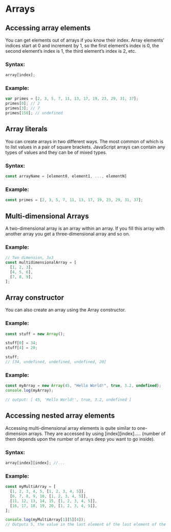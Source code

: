# Arrays

## Accessing array elements

You can get elements out of arrays if you know their index. Array elements’ indices start at 0 and increment by 1, so the first element’s index is 0, the second element’s index is 1, the third element’s index is 2, etc.

### Syntax:

```js script
array[index];
```

### Example:

```js script
var primes = [2, 3, 5, 7, 11, 13, 17, 19, 23, 29, 31, 37];
primes[0]; // 2
primes[3]; // 7
primes[150]; // undefined
```

## Array literals

You can create arrays in two different ways. The most common of which is to list values in a pair of square brackets. JavaScript arrays can contain any types of values and they can be of mixed types.

### Syntax:

```js script
const arrayName = [element0, element1, ..., elementN]
```

### Example:

```js script
const primes = [2, 3, 5, 7, 11, 13, 17, 19, 23, 29, 31, 37];
```

## Multi-dimensional Arrays

A two-dimensional array is an array within an array. If you fill this array with another array you get a three-dimensional array and so on.

### Example:

```js script
// Two dimension, 3x3
const multidimensionalArray = [
  [1, 2, 3],
  [4, 5, 6],
  [7, 8, 9],
];
```

## Array constructor

You can also create an array using the Array constructor.

### Example:

```js script
const stuff = new Array();

stuff[0] = 34;
stuff[4] = 20;

stuff;
// [34, undefined, undefined, undefined, 20]
```

### Example:

```js script
const myArray = new Array(45, "Hello World!", true, 3.2, undefined);
console.log(myArray);

// output: [ 45, 'Hello World!', true, 3.2, undefined ]
```

## Accessing nested array elements

Accessing multi-dimensional array elements is quite similar to one-dimension arrays. They are accessed by using [index][index]….. (number of them depends upon the number of arrays deep you want to go inside).

### Syntax:

```js script
array[index][index]; //...
```

### Example:

```js script
const myMultiArray = [
  [1, 2, 3, 4, 5, [1, 2, 3, 4, 5]],
  [6, 7, 8, 9, 10, [1, 2, 3, 4, 5]],
  [11, 12, 13, 14, 15, [1, 2, 3, 4, 5]],
  [16, 17, 18, 19, 20, [1, 2, 3, 4, 5]],
];

console.log(myMultiArray[1][5][4]);
// Outputs 5, the value in the last element of the last element of the second element of myMultiArray.
```
